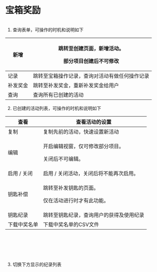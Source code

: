 # 宝箱奖励

<div data-full-width="true">

<figure><img src="https://lh5.googleusercontent.com/ZYuqHRSNhgU2tpqgr8CwroJ8NHOLPCkT5mZrf9uFExWHdiiubkTQ2jW5JbWZEk-4mdsAt3yi611W5U05bM1wrufWMkgZfKeGdvKLUn9F7LFVtDZlLx9c-pw_u10X6AuUKXE1ypauneUQNxxcKQ5eK5Y" alt=""><figcaption></figcaption></figure>

</div>

1. 查询表单，可操作的时机和说明如下

| 新增   | <p>跳转至创建页面，新增活动。</p><p>部分项目创建后不可修改</p> |
| ---- | -------------------------------------- |
| 记录   | 跳转至宝箱操作记录，查询对活动有做任何操作记录                |
| 补发奖金 | 跳转至补发奖金，重新补发奖金给用户                      |
| 查询   | 查询所有已创建的活动                             |

2. 已创建的活动列表，可操作的时机和说明如下

| 查看      | 查看活动的设置                                |
| ------- | -------------------------------------- |
| 复制      | 复制先前的活动，快速设置新活动                        |
| 编辑      | <p>开启编辑视窗，仅可修改部分项目。</p><p>关闭后不可编辑。</p> |
| 启用 / 关闭 | 启用 / 关闭活动，关闭后将不能再次启用。                  |
| 钥匙补偿    | <p>跳转至补发钥匙的页面。</p><p>仅在活动进行时才有此功能。</p> |
| 钥匙纪录    | 跳转至钥匙纪录，查询用户的获得及使用纪录                   |
| 下载中奖名单  | 下载中奖名单的CSV文件                           |

<div data-full-width="true">

<figure><img src="https://lh6.googleusercontent.com/UalJiCXzJDooluGMJl7bGw1ZPv0457qERxBHWszhwdTM-dPUf5W0sMUCFxQiOEQjxs2ZgGYnP7a1lBFwTYI5x2hcUSs0o3VYZjxJaNfaWo1nb5NeBtdk0PmT3JprFDr1dE1pZkkMd0atMuAKQexKA1o" alt=""><figcaption></figcaption></figure>

</div>

<div data-full-width="true">

<figure><img src="https://lh6.googleusercontent.com/KV6iUzLC89aJpz-kt86k9jpIKQY385Plet03l3BVpQ3BZ_UFY75FVuUiaHFcefCFNbbodXSUMl1Bf9FWBNEhiS4z_9SWED15IdrF7ZQBAoakwvpPBhIG01A9JDDQveUW7BtSo0kf7wYMKWNCewzQmd8" alt=""><figcaption></figcaption></figure>

</div>

<div data-full-width="true">

<figure><img src="https://lh5.googleusercontent.com/FQtAUEm_QY7rLI1gySanotJJs0mNH2Gn92V7hsltYj80N2MG_4dLRNd8eWg2dMJAT97P5hn0Rf8pFphbkcPR5SEfizEmdgONn9pxgE2Txozxb4v3ioarqTNoBBeL6dfDTwqgDpvDr3PGE1jxhGJFN1Y" alt=""><figcaption></figcaption></figure>

</div>

<div data-full-width="true">

<figure><img src="https://lh6.googleusercontent.com/QlJel7cmzrWu0ZvphuBeQWiXmSIwShhVUi6vvrfzpnCmNm3XSaMejcuQwY69tLeg-RsHRk42iV9QZucZ-KxEhRJs82kRm-xQd2y5FkVLaSax9YBIXIICkA6VN_mMZy4hKvjSH-cB3R1nF0YJG---0ns" alt=""><figcaption></figcaption></figure>

</div>

<div data-full-width="true">

<figure><img src="https://lh5.googleusercontent.com/vRW6wMCudsYx7CFSGPb8mWaU8UhnEt0tGpCJPtz9FWt7kmluWWKpAp7XdmOULdT01RoeIrAJGGEKBnVMR0tLAlUKk6c8yTkSrTSSzJpmuaOV049Yc6SdDsKYkjZItb8Afm_Sh4wKY2OlaI3Gs65Nvq4" alt=""><figcaption></figcaption></figure>

</div>

<div data-full-width="true">

<figure><img src="https://lh6.googleusercontent.com/ROlLexChN2-z5EHt8zlRAC8y40Mr3ajYZrZew0L7aycIsE9YlHy4J6Koc_8DY6_6kKpZQiNoDK9HqRLzFulmbl7l54Km_9jn7JBpX4Lss8PF6Qe2jFDbEnc2D6APY77ffmX7ID4vJaatw6tC7HYzA5U" alt=""><figcaption></figcaption></figure>

</div>

3. 切换下方显示的纪录列表
